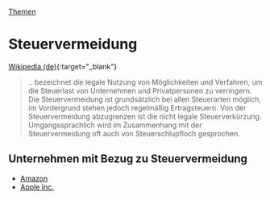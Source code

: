 [Themen](../themen.html)   

# Steuervermeidung

[Wikipedia (de)](https://de.wikipedia.org/wiki/Steuervermeidung){:target="_blank"}   

> .. bezeichnet die legale Nutzung von Möglichkeiten und Verfahren, um die Steuerlast von Unternehmen und Privatpersonen zu verringern. Die Steuervermeidung ist grundsätzlich bei allen Steuerarten möglich, im Vordergrund stehen jedoch regelmäßig Ertragsteuern. Von der Steuervermeidung abzugrenzen ist die nicht legale Steuerverkürzung. Umgangssprachlich wird im Zusammenhang mit der Steuervermeidung oft auch von Steuerschlupfloch gesprochen.

## Unternehmen mit Bezug zu Steuervermeidung
* [Amazon](../konzerne/amazon#steuervermeidung)
* [Apple Inc.](../konzerne/apple_inc#steuervermeidung)
